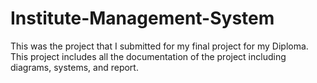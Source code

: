 # Institute-Management-System
This was the project that I submitted for my final project for my Diploma. This project includes all the documentation of the project including diagrams, systems, and report.
